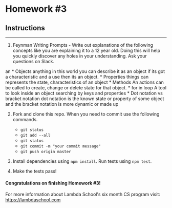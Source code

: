 # Homework #3

## Instructions
---
1. Feynman Writing Prompts - Write out explanations of the following concepts like you are explaining it to a 12 year old.  Doing this will help you quickly discover any holes in your understanding.  Ask your questions on Slack.
		

an	* Objects
anything in this world you can describe it as an object if its got a characteristic and a use then its an object. 
	* Properties
things can represents the state, characteristics  of an object
	* Methods
An actions can be called to create, change or delete state for that object.
	* for in loop
A tool to look inside an object searching by keys and properties 
	* Dot notation vs bracket notation
dot notation is the known state or property of some object and the bracket notation is more dynamic or made up


2. Fork and clone this repo.  When you need to commit use the following commands.
		
	* `git status`
	* `git add --all`
	* `git status`
	* `git commit -m "your commit message"`
	* `git push origin master`

3. Install dependencies using `npm install`.  Run tests using `npm test`.

4. Make the tests pass!


#### Congratulations on finishing Homework #3!

For more information about Lambda School's six month CS program visit: https://lambdaschool.com

